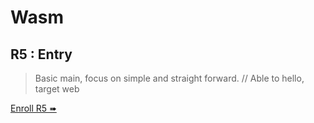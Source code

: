 # Wasm

## R5 : Entry

> Basic main, focus on simple and straight forward. // Able to hello, target web

[Enroll R5 ➠](./w5/mod.md)
